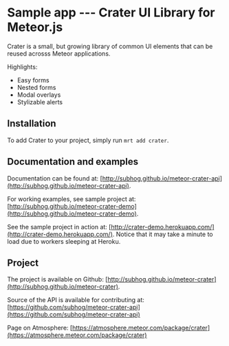 # Sample app --- Crater UI Library for Meteor.js

Crater is a small, but growing library of common UI elements
that can be reused acrosss Meteor applications.

Highlights:

- Easy forms
- Nested forms
- Modal overlays
- Stylizable alerts


## Installation

To add Crater to your project, simply run `mrt add crater`.


## Documentation and examples

Documentation can be found at:
[http://subhog.github.io/meteor-crater-api](http://subhog.github.io/meteor-crater-api).

For working examples, see sample project at:
[http://subhog.github.io/meteor-crater-demo](http://subhog.github.io/meteor-crater-demo).

See the sample project in action at:
[http://crater-demo.herokuapp.com/](http://crater-demo.herokuapp.com/).
Notice that it may take a minute to load due to workers sleeping at Heroku.


## Project

The project is available on Github:
[http://subhog.github.io/meteor-crater](http://subhog.github.io/meteor-crater).

Source of the API is available for contributing at:
[https://github.com/subhog/meteor-crater-api](https://github.com/subhog/meteor-crater-api)

Page on Atmosphere:
[https://atmosphere.meteor.com/package/crater](https://atmosphere.meteor.com/package/crater)


